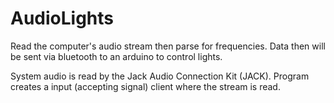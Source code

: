 # AudioLights

Read the computer's audio stream then parse for frequencies. Data then will be sent via bluetooth to an arduino to control lights.

System audio is read by the Jack Audio Connection Kit (JACK). Program creates a input (accepting signal) client where the stream is read.
